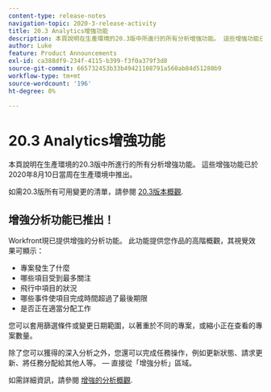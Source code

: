 ```yaml
---
content-type: release-notes
navigation-topic: 2020-3-release-activity
title: 20.3 Analytics增強功能
description: 本頁說明在生產環境的20.3版中所進行的所有分析增強功能。 這些增強功能已於2020年8月10日當周在生產環境中推出。
author: Luke
feature: Product Announcements
exl-id: ca388df9-234f-4115-b399-f3f0a379f3d8
source-git-commit: 665732453b33b49421108791a560ab84d51280b9
workflow-type: tm+mt
source-wordcount: '196'
ht-degree: 0%

---
```


# 20.3 Analytics增強功能

本頁說明在生產環境的20.3版中所進行的所有分析增強功能。 這些增強功能已於2020年8月10日當周在生產環境中推出。

如需20.3版所有可用變更的清單，請參閱 [20.3版本概觀](../../../product-announcements/product-releases/20.3-release-activity/20.3-release-overview.md).

## 增強分析功能已推出！

Workfront現已提供增強的分析功能。 此功能提供您作品的高階概觀，其視覺效果可顯示：

* 專案發生了什麼
* 哪些項目受到最多關注
* 飛行中項目的狀況
* 哪些事件使項目完成時間超過了最後期限
* 是否正在適當分配工作

您可以套用篩選條件或變更日期範圍，以著重於不同的專案，或縮小正在查看的專案數量。

除了您可以獲得的深入分析之外，您還可以完成任務操作，例如更新狀態、請求更新、將任務分配給其他人等。 — 直接從「增強分析」區域。

如需詳細資訊，請參閱 [增強的分析概觀](../../../enhanced-analytics/enhanced-analytics-overview.md).

